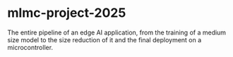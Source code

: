 # mlmc-project-2025
The entire pipeline of an edge AI application, from the training of a medium size model to the size reduction of it and the final deployment on a microcontroller.
